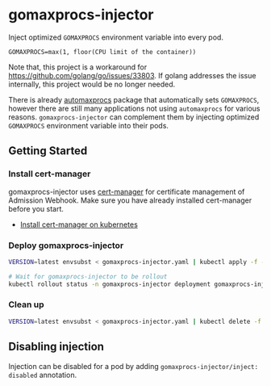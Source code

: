 # gomaxprocs-injector

Inject optimized `GOMAXPROCS` environment variable into every pod.

```
GOMAXPROCS=max(1, floor(CPU limit of the container))
```

Note that, this project is a workaround for
https://github.com/golang/go/issues/33803. If golang addresses the issue
internally, this project would be no longer needed.

There is already [automaxprocs](https://github.com/uber-go/automaxprocs) package
that automatically sets `GOMAXPROCS`, however there are still many applications
not using `automaxprocs` for various reasons. `gomaxprocs-injector` can
complement them by injecting optimized `GOMAXPROCS` environment variable into
their pods.

## Getting Started

### Install cert-manager
gomaxprocs-injector uses [cert-manager](https://cert-manager.io/docs/) for
certificate management of Admission Webhook. Make sure you have already
installed cert-manager before you start.

- [Install cert-manager on kubernetes](https://cert-manager.io/docs/installation/)

### Deploy gomaxprocs-injector
```sh
VERSION=latest envsubst < gomaxprocs-injector.yaml | kubectl apply -f -

# Wait for gomaxprocs-injector to be rollout
kubectl rollout status -n gomaxprocs-injector deployment gomaxprocs-injector
```

### Clean up
```sh
VERSION=latest envsubst < gomaxprocs-injector.yaml | kubectl delete -f -
```

## Disabling injection

Injection can be disabled for a pod by adding `gomaxprocs-injector/inject:
disabled` annotation.
